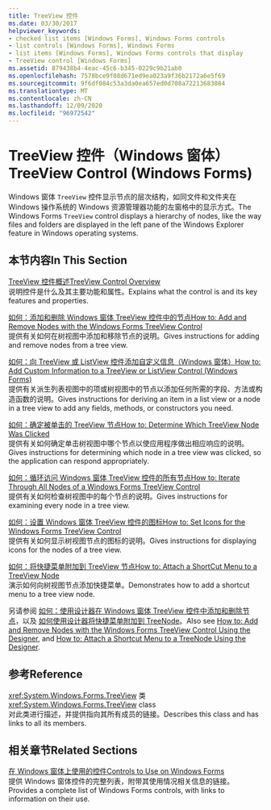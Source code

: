 ```yaml
---
title: TreeView 控件
ms.date: 03/30/2017
helpviewer_keywords:
- checked list items [Windows Forms], Windows Forms controls
- list controls [Windows Forms], Windows Forms
- list items [Windows Forms], Windows Forms controls that display
- TreeView control [Windows Forms]
ms.assetid: 879438b4-4eac-45c6-b345-0229c9b21ab0
ms.openlocfilehash: 7578bce9f08d671ed9ea023a9f36b2172a6e5f69
ms.sourcegitcommit: 9f6df084c53a3da0ea657ed0d708a72213683084
ms.translationtype: MT
ms.contentlocale: zh-CN
ms.lasthandoff: 12/09/2020
ms.locfileid: "96972542"
---
```

# <a name="treeview-control-windows-forms"></a><span data-ttu-id="681e6-102">TreeView 控件（Windows 窗体）</span><span class="sxs-lookup"><span data-stu-id="681e6-102">TreeView Control (Windows Forms)</span></span>
<span data-ttu-id="681e6-103">Windows 窗体 `TreeView` 控件显示节点的层次结构，如同文件和文件夹在 Windows 操作系统的 Windows 资源管理器功能的左窗格中的显示方式。</span><span class="sxs-lookup"><span data-stu-id="681e6-103">The Windows Forms `TreeView` control displays a hierarchy of nodes, like the way files and folders are displayed in the left pane of the Windows Explorer feature in Windows operating systems.</span></span>  
  
## <a name="in-this-section"></a><span data-ttu-id="681e6-104">本节内容</span><span class="sxs-lookup"><span data-stu-id="681e6-104">In This Section</span></span>  
 [<span data-ttu-id="681e6-105">TreeView 控件概述</span><span class="sxs-lookup"><span data-stu-id="681e6-105">TreeView Control Overview</span></span>](treeview-control-overview-windows-forms.md)  
 <span data-ttu-id="681e6-106">说明控件是什么及其主要功能和属性。</span><span class="sxs-lookup"><span data-stu-id="681e6-106">Explains what the control is and its key features and properties.</span></span>  
  
 [<span data-ttu-id="681e6-107">如何：添加和删除 Windows 窗体 TreeView 控件中的节点</span><span class="sxs-lookup"><span data-stu-id="681e6-107">How to: Add and Remove Nodes with the Windows Forms TreeView Control</span></span>](how-to-add-and-remove-nodes-with-the-windows-forms-treeview-control.md)  
 <span data-ttu-id="681e6-108">提供有关如何在树视图中添加和移除节点的说明。</span><span class="sxs-lookup"><span data-stu-id="681e6-108">Gives instructions for adding and remove nodes from a tree view.</span></span>  
  
 [<span data-ttu-id="681e6-109">如何：向 TreeView 或 ListView 控件添加自定义信息（Windows 窗体）</span><span class="sxs-lookup"><span data-stu-id="681e6-109">How to: Add Custom Information to a TreeView or ListView Control (Windows Forms)</span></span>](add-custom-information-to-a-treeview-or-listview-control-wf.md)  
 <span data-ttu-id="681e6-110">提供有关派生列表视图中的项或树视图中的节点以添加任何所需的字段、方法或构造函数的说明。</span><span class="sxs-lookup"><span data-stu-id="681e6-110">Gives instructions for deriving an item in a list view or a node in a tree view to add any fields, methods, or constructors you need.</span></span>  
  
 [<span data-ttu-id="681e6-111">如何：确定被单击的 TreeView 节点</span><span class="sxs-lookup"><span data-stu-id="681e6-111">How to: Determine Which TreeView Node Was Clicked</span></span>](how-to-determine-which-treeview-node-was-clicked-windows-forms.md)  
 <span data-ttu-id="681e6-112">提供有关如何确定单击树视图中哪个节点以使应用程序做出相应响应的说明。</span><span class="sxs-lookup"><span data-stu-id="681e6-112">Gives instructions for determining which node in a tree view was clicked, so the application can respond appropriately.</span></span>  
  
 [<span data-ttu-id="681e6-113">如何：循环访问 Windows 窗体 TreeView 控件的所有节点</span><span class="sxs-lookup"><span data-stu-id="681e6-113">How to: Iterate Through All Nodes of a Windows Forms TreeView Control</span></span>](how-to-iterate-through-all-nodes-of-a-windows-forms-treeview-control.md)  
 <span data-ttu-id="681e6-114">提供有关如何检查树视图中的每个节点的说明。</span><span class="sxs-lookup"><span data-stu-id="681e6-114">Gives instructions for examining every node in a tree view.</span></span>  
  
 [<span data-ttu-id="681e6-115">如何：设置 Windows 窗体 TreeView 控件的图标</span><span class="sxs-lookup"><span data-stu-id="681e6-115">How to: Set Icons for the Windows Forms TreeView Control</span></span>](how-to-set-icons-for-the-windows-forms-treeview-control.md)  
 <span data-ttu-id="681e6-116">提供有关如何显示树视图节点的图标的说明。</span><span class="sxs-lookup"><span data-stu-id="681e6-116">Gives instructions for displaying icons for the nodes of a tree view.</span></span>  
  
 [<span data-ttu-id="681e6-117">如何：将快捷菜单附加到 TreeView 节点</span><span class="sxs-lookup"><span data-stu-id="681e6-117">How to: Attach a ShortCut Menu to a TreeView Node</span></span>](how-to-attach-a-shortcut-menu-to-a-treeview-node.md)  
 <span data-ttu-id="681e6-118">演示如何向树视图节点添加快捷菜单。</span><span class="sxs-lookup"><span data-stu-id="681e6-118">Demonstrates how to add a shortcut menu to a tree view node.</span></span>  

<span data-ttu-id="681e6-119">另请参阅 [如何：使用设计器在 Windows 窗体 TreeView 控件中添加和删除节点](add-and-remove-nodes-with-wf-treeview-control-using-the-designer.md)，以及 [如何使用设计器将快捷菜单附加到 TreeNode](how-to-attach-a-shortcut-menu-to-a-treenode-using-the-designer.md)。</span><span class="sxs-lookup"><span data-stu-id="681e6-119">Also see [How to: Add and Remove Nodes with the Windows Forms TreeView Control Using the Designer](add-and-remove-nodes-with-wf-treeview-control-using-the-designer.md), and [How to: Attach a Shortcut Menu to a TreeNode Using the Designer](how-to-attach-a-shortcut-menu-to-a-treenode-using-the-designer.md).</span></span>  
  
## <a name="reference"></a><span data-ttu-id="681e6-120">参考</span><span class="sxs-lookup"><span data-stu-id="681e6-120">Reference</span></span>  
 <span data-ttu-id="681e6-121"><xref:System.Windows.Forms.TreeView> 类</span><span class="sxs-lookup"><span data-stu-id="681e6-121"><xref:System.Windows.Forms.TreeView> class</span></span>  
 <span data-ttu-id="681e6-122">对此类进行描述，并提供指向其所有成员的链接。</span><span class="sxs-lookup"><span data-stu-id="681e6-122">Describes this class and has links to all its members.</span></span>  
  
## <a name="related-sections"></a><span data-ttu-id="681e6-123">相关章节</span><span class="sxs-lookup"><span data-stu-id="681e6-123">Related Sections</span></span>  
 [<span data-ttu-id="681e6-124">在 Windows 窗体上使用的控件</span><span class="sxs-lookup"><span data-stu-id="681e6-124">Controls to Use on Windows Forms</span></span>](controls-to-use-on-windows-forms.md)  
 <span data-ttu-id="681e6-125">提供 Windows 窗体控件的完整列表，附带其使用情况相关信息的链接。</span><span class="sxs-lookup"><span data-stu-id="681e6-125">Provides a complete list of Windows Forms controls, with links to information on their use.</span></span>
